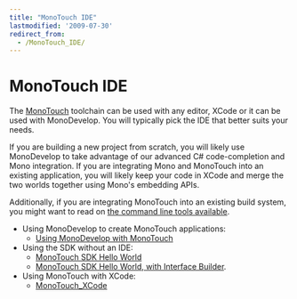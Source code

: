 ```yaml
---
title: "MonoTouch IDE"
lastmodified: '2009-07-30'
redirect_from:
  - /MonoTouch_IDE/
---
```


MonoTouch IDE
=============

The [MonoTouch](/MonoTouch "MonoTouch") toolchain can be used with any editor, XCode or it can be used with MonoDevelop. You will typically pick the IDE that better suits your needs.

If you are building a new project from scratch, you will likely use MonoDevelop to take advantage of our advanced C\# code-completion and Mono integration. If you are integrating Mono and MonoTouch into an existing application, you will likely keep your code in XCode and merge the two worlds together using Mono's embedding APIs.

Additionally, if you are integrating MonoTouch into an existing build system, you might want to read on [the command line tools available](#command-line-integration).

-   Using MonoDevelop to create MonoTouch applications:
    -   [Using MonoDevelop with MonoTouch](/MonoTouch_Tutorial_MonoDevelop_HelloWorld "MonoTouch Tutorial MonoDevelop HelloWorld")
-   Using the SDK without an IDE:
    -   [MonoTouch SDK Hello World](/MonoTouch_Tutorial_HelloiPhone "MonoTouch Tutorial HelloiPhone")
    -   [MonoTouch SDK Hello World, with Interface Builder](/MonoTouch_Tutorial_HelloIB "MonoTouch Tutorial HelloIB").
-   Using MonoTouch with XCode:
    -   [MonoTouch\_XCode](/MonoTouch_XCode "MonoTouch XCode")


